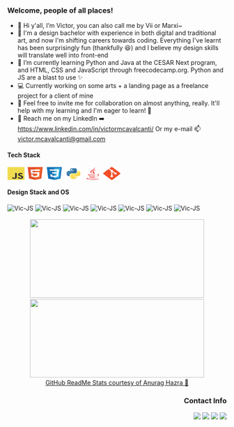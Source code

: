 ### Welcome, people of all places! 

- 👋 Hi y'all, I’m Victor, you can also call me by Vii or Marxi~
- 🎨 I'm a design bachelor with experience in both digital and traditional art, and now I'm shifting careers towards coding. Everything I've learnt has been surprisingly fun (thankfully 😆) and I believe my design skills will translate well into front-end
- 📝 I’m currently learning Python and Java at the CESAR Next program, and HTML, CSS and JavaScript through freecodecamp.org. Python and JS are a blast to use ✨
- 💻 Currently working on some arts + a landing page as a freelance project for a client of mine
- 💚 Feel free to invite me for collaboration on almost anything, really. It'll help with my learning and I'm eager to learn! 📔
- 📣 Reach me on my LinkedIn ➡️ https://www.linkedin.com/in/victormcavalcanti/ Or my e-mail 📫 victor.mcavalcanti@gmail.com

<div align="left" style="display: inline_block">
  <h4>Tech Stack</h4>
  <img align="center" alt="Vic-JS" height="30" width="40" src="https://raw.githubusercontent.com/devicons/devicon/master/icons/javascript/javascript-original.svg">
  <img align="center" alt="Vic-HTML" height="30" width="40" src="https://raw.githubusercontent.com/devicons/devicon/master/icons/html5/html5-original.svg">
  <img align="center" alt="Vic-CSS" height="30" width="40" src="https://raw.githubusercontent.com/devicons/devicon/master/icons/css3/css3-original.svg">
  <img align="center" alt="Vic-Python" height="30" width="40" src="https://raw.githubusercontent.com/devicons/devicon/master/icons/python/python-original.svg">
  <img align="center" alt="Vic-Java" height="30" width="40" src="https://raw.githubusercontent.com/devicons/devicon/master/icons/java/java-plain.svg">
  <img align="center" alt="Vic-Git" height="30" width="40" src="https://raw.githubusercontent.com/devicons/devicon/master/icons/git/git-plain.svg">  
  <h4>Design Stack and OS</h4>
  <img align="center" alt="Vic-JS" height="20" src="https://aleen42.github.io/badges/src/photoshop.svg">
  <img align="center" alt="Vic-JS" height="20" src="https://aleen42.github.io/badges/src/illustrator.svg">
  <img align="center" alt="Vic-JS" height="20" src="https://img.shields.io/badge/-Ubuntu-orange">
  <img align="center" alt="Vic-JS" height="20" src="https://img.shields.io/badge/-Linux%20Mint-99eebb">
  <img align="center" alt="Vic-JS" height="20" src="https://img.shields.io/badge/-Solus%20Linux-406070">
  <img align="center" alt="Vic-JS" height="20" src="https://img.shields.io/badge/-Krita-ddaaee">
  <img align="center" alt="Vic-JS" height="20" src="https://img.shields.io/badge/-Inkscape-404040">
</div>

<div align="center" style="display: inline_block"><br>
  <a href="https://github.com/VicMCA">
  <img height="180em" width="400em" src="https://github-readme-stats.vercel.app/api?username=VicMCA&show_icons=true&theme=tokyonight&include_all_commits=true&count_private=true"/>
  <img height="180em" width="400em"  src="https://github-readme-stats.vercel.app/api/top-langs/?username=VicMCA&layout=compact&langs_count=7&theme=tokyonight"/>
</div>

<div align="center">
  </a>
  <a href="https://github.com/anuraghazra/github-readme-stats">GitHub ReadMe Stats courtesy of Anurag Hazra 💙</a>
</div>
  
<div align="right" style="display: inline_block">
  <h3>Contact Info</h3>
  <a href="mailto:victor.mcavalcanti@gmail.com" target="_blank"><img src="https://img.shields.io/badge/Gmail-D14836?style=for-the-badge&logo=gmail&logoColor=white"></a>
  <a href="+5581994717636" target="_blank"><img src="https://img.shields.io/badge/WhatsApp-25D366?style=for-the-badge&logo=whatsapp&logoColor=white"></a>
  <a href="+5581994717636" target="_blank"><img src="https://img.shields.io/badge/Telegram-2CA5E0?style=for-the-badge&logo=telegram&logoColor=white"></a>
  <a href="https://www.linkedin.com/victormcavalcanti" target="_blank"><img src="https://img.shields.io/badge/LinkedIn-0077B5?style=for-the-badge&logo=linkedin&logoColor=white"></a>
</div>  
<!---
VMarxi/VMarxi is a ✨ special ✨ repository because its `README.md` (this file) appears on your GitHub profile.
You can click the Preview link to take a look at your changes.
--->
